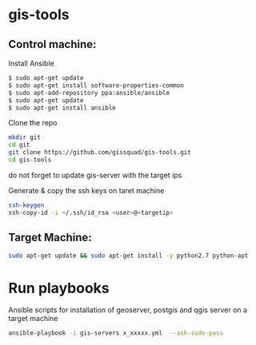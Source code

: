 # gis-tools
## Control machine:
Install Ansible
```bash
$ sudo apt-get update
$ sudo apt-get install software-properties-common
$ sudo apt-add-repository ppa:ansible/ansible
$ sudo apt-get update
$ sudo apt-get install ansible
```

Clone the repo
```bash
mkdir git
cd git
git clone https://github.com/gissquad/gis-tools.git
cd gis-tools
```

do not forget to update gis-server with the target ips

Generate & copy the ssh keys on taret machine
```bash
ssh-keygen
ssh-copy-id -i ~/.ssh/id_rsa <user>@<targetip>
```
## Target Machine:
```bash
sudo apt-get update && sudo apt-get install -y python2.7 python-apt
```

# Run playbooks
Ansible scripts for installation of geoserver, postgis and qgis server on a target machine
```bash
ansible-playbook -i gis-servers x_xxxxx.yml  --ask-sudo-pass
```